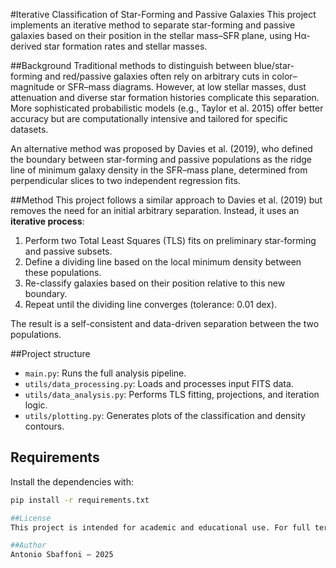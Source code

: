 #Iterative Classification of Star-Forming and Passive Galaxies
This project implements an iterative method to separate star-forming and passive galaxies based on their position in the stellar mass–SFR plane, using Hα-derived star formation rates and stellar masses.

##Background
Traditional methods to distinguish between blue/star-forming and red/passive galaxies often rely on arbitrary cuts in color–magnitude or SFR–mass diagrams. However, at low stellar masses, dust attenuation and diverse star formation histories complicate this separation. More sophisticated probabilistic models (e.g., Taylor et al. 2015) offer better accuracy but are computationally intensive and tailored for specific datasets.

An alternative method was proposed by Davies et al. (2019), who defined the boundary between star-forming and passive populations as the ridge line of minimum galaxy density in the SFR–mass plane, determined from perpendicular slices to two independent regression fits.

##Method
This project follows a similar approach to Davies et al. (2019) but removes the need for an initial arbitrary separation. Instead, it uses an **iterative process**:
1. Perform two Total Least Squares (TLS) fits on preliminary star-forming and passive subsets.
2. Define a dividing line based on the local minimum density between these populations.
3. Re-classify galaxies based on their position relative to this new boundary.
4. Repeat until the dividing line converges (tolerance: 0.01 dex).

The result is a self-consistent and data-driven separation between the two populations.

##Project structure
- `main.py`: Runs the full analysis pipeline.
- `utils/data_processing.py`: Loads and processes input FITS data.
- `utils/data_analysis.py`: Performs TLS fitting, projections, and iteration logic.
- `utils/plotting.py`: Generates plots of the classification and density contours.

## Requirements
Install the dependencies with:

```bash
pip install -r requirements.txt

##License
This project is intended for academic and educational use. For full terms and conditions, please refer to the LICENSE file.

##Author
Antonio Sbaffoni – 2025
